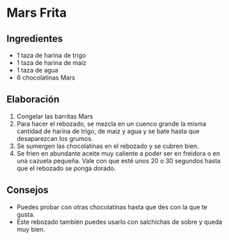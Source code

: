 # Mars Frita
## Ingredientes
- 1 taza de harina de trigo
- 1 taza de harina de maiz
- 1 taza de agua
- 6 chocolatinas Mars
## Elaboración
1. Congelar las barritas Mars
2. Para hacer el rebozado, se mezcla en un cuenco grande la misma cantidad de harina de trigo, de maiz y agua y se bate hasta que desaparezcan los grumos.
3. Se sumergen las chocolatinas en el rebozado y se cubren bien.
4. Se frien en abundante aceite muy caliente a poder ser en freidora o en una cazuela pequeña. Vale con que esté unos 20 o 30 segundos hasta que el rebozado se ponga dorado.   
## Consejos
- Puedes probar con otras chocolatinas hasta que des con la que te gusta.
- Este rebozado también puedes usarlo con salchichas de sobre y queda muy bien.